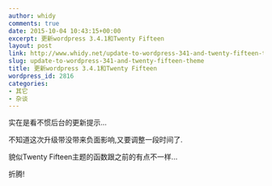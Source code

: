 ```yaml
---
author: whidy
comments: true
date: 2015-10-04 10:43:15+00:00
excerpt: 更新wordpress 3.4.1和Twenty Fifteen
layout: post
link: http://www.whidy.net/update-to-wordpress-341-and-twenty-fifteen-theme.html
slug: update-to-wordpress-341-and-twenty-fifteen-theme
title: 更新wordpress 3.4.1和Twenty Fifteen
wordpress_id: 2816
categories:
- 其它
- 杂谈
---
```


实在是看不惯后台的更新提示...

不知道这次升级带没带来负面影响,又要调整一段时间了.

貌似Twenty Fifteen主题的函数跟之前的有点不一样...

折腾!
